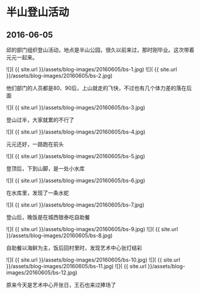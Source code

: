 半山登山活动
====================

2016-06-05
-----------------------

邱的部门组织登山活动，地点是半山公园，很久以前来过，那时刚毕业。这次带着元元一起来。

![]( {{ site.url }}/assets/blog-images/20160605/bs-1.jpg)
![]( {{ site.url }}/assets/blog-images/20160605/bs-2.jpg)

他们部门的人员都是80、90后，上山就走的飞快，不过也有几个体力差的落在后面

![]( {{ site.url }}/assets/blog-images/20160605/bs-3.jpg)

登山过半，大家就累的不行了

![]( {{ site.url }}/assets/blog-images/20160605/bs-4.jpg)

元元还好，一路跑在前头

![]( {{ site.url }}/assets/blog-images/20160605/bs-5.jpg)

登顶后，下到山脚，是一处小水库

![]( {{ site.url }}/assets/blog-images/20160605/bs-6.jpg)

在水库里，发现了一条水蛇

![]( {{ site.url }}/assets/blog-images/20160605/bs-7.jpg)

登山后，晚饭是在城西银泰吃自助餐

![]( {{ site.url }}/assets/blog-images/20160605/bs-9.jpg)
![]( {{ site.url }}/assets/blog-images/20160605/bs-8.jpg)

自助餐以海鲜为主，饭后回村里时，发现艺术中心张灯结彩

![]( {{ site.url }}/assets/blog-images/20160605/bs-10.jpg)
![]( {{ site.url }}/assets/blog-images/20160605/bs-11.jpg)
![]( {{ site.url }}/assets/blog-images/20160605/bs-12.jpg)

原来今天是艺术中心开张日，王石也来过捧场了
